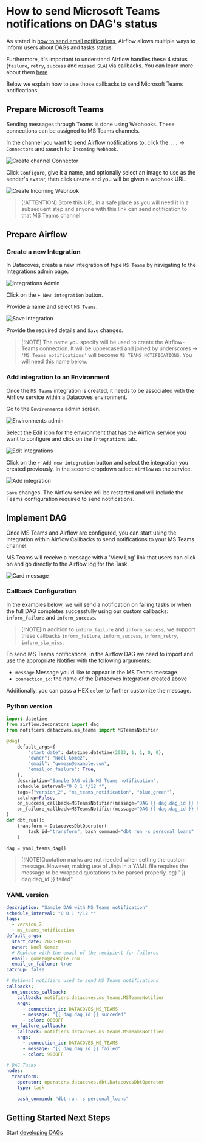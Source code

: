 # How to send Microsoft Teams notifications on DAG's status

As stated in [how to send email notifications](/how-tos/airflow/send-emails.md), Airflow allows multiple ways to inform users about DAGs and tasks status.

Furthermore, it's important to understand Airflow handles these 4 status (`failure`, `retry`, `success` and `missed SLA`) via callbacks. You can learn more about them [here](https://airflow.apache.org/docs/apache-airflow/2.2.1/logging-monitoring/callbacks.html)

Below we explain how to use those callbacks to send Microsoft Teams notifications.

## Prepare Microsoft Teams

Sending messages through Teams is done using Webhooks. These connections can be assigned to MS Teams channels.

In the channel you want to send Airflow notifications to, click the `...` -> `Connectors` and search for `Incoming Webhook`.

![Create channel Connector](./assets/create-channel-connector.png)

Click `Configure`, give it a name, and optionally select an image to use as the sender's avatar, then click `Create` and you will be given a webhook URL.

![Create Incoming Webhook](./assets/create-incoming-webhook.png)

> [!ATTENTION] Store this URL in a safe place as you will need it in a subsequent step and anyone with this link can send notification to that MS Teams channel

## Prepare Airflow

### Create a new Integration

In Datacoves, create a new integration of type `MS Teams` by navigating to the Integrations admin page.

![Integrations Admin](./assets/menu_integrations.gif)

Click on the `+ New integration` button.

Provide a name and select `MS Teams`.

![Save Integration](./assets/save_msteams_integration.png)

Provide the required details and `Save` changes.

> [!NOTE] The name you specify will be used to create the Airflow-Teams connection. It will be uppercased and joined by underscores -> `'MS Teams notifications'` will become `MS_TEAMS_NOTIFICATIONS`. You will need this name below.

### Add integration to an Environment

Once the `MS Teams` integration is created, it needs to be associated with the Airflow service within a Datacoves environment.

Go to the `Environments` admin screen.

![Environments admin](./assets/menu_environments.gif)

Select the Edit icon for the environment that has the Airflow service you want to configure and click on the `Integrations` tab.

![Edit integrations](./assets/edit_integrations.png)

Click on the `+ Add new integration` button and select the integration you created previously. In the second dropdown select `Airflow` as the service.

![Add integration](./assets/add_msteams_integration.png)

`Save` changes. The Airflow service will be restarted and will include the Teams configuration required to send notifications.

## Implement DAG

Once MS Teams and Airflow are configured, you can start using the integration within Airflow Callbacks to send notifications to your MS Teams channel.

MS Teams will receive a message with a 'View Log' link that users can click on and go directly to the Airflow log for the Task.

![Card message](./assets/teams-card-message.png)

### Callback Configuration

In the examples below, we will send a notification on failing tasks or when the full DAG completes successfully using our custom callbacks: `inform_failure` and `inform_success`.

> [!NOTE]In addition to `inform_failure` and `inform_success`, we support these callbacks `inform_failure`, `inform_success`, `inform_retry`, `inform_sla_miss`.

To send MS Teams notifications, in the Airflow DAG we need to import and use the appropriate [Notifier](https://airflow.apache.org/docs/apache-airflow/2.6.0/howto/notifications.html#using-a-notifier) with the following arguments:

- `message` Message you'd like to appear in the MS Teams message
- `connection_id`: the name of the Datacoves Integration created above

Additionally, you can pass a HEX `color` to further customize the message.

### Python version

```python
import datetime
from airflow.decorators import dag
from notifiers.datacoves.ms_teams import MSTeamsNotifier

@dag(
    default_args={
        "start_date": datetime.datetime(2023, 1, 1, 0, 0),
        "owner": "Noel Gomez",
        "email": "gomezn@example.com",
        "email_on_failure": True,
    },
    description="Sample DAG with MS Teams notification",
    schedule_interval="0 0 1 */12 *",
    tags=["version_2", "ms_teams_notification", "blue_green"],
    catchup=False,
    on_success_callback=MSTeamsNotifier(message="DAG {{ dag.dag_id }} has succeeded"),
    on_failure_callback=MSTeamsNotifier(message="DAG {{ dag.dag_id }} has failed"),
)
def dbt_run():
    transform = DatacovesDbtOperator(
        task_id="transform", bash_command="dbt run -s personal_loans"
    )

dag = yaml_teams_dag()
```
> [!NOTE]Quotation marks are not needed when setting the custom message. However, making use of Jinja in a YAML file requires the message to be wrapped quotations to be parsed properly. eg) "{{ dag.dag_id }} failed"

### YAML version

```yaml
description: "Sample DAG with MS Teams notification"
schedule_interval: "0 0 1 */12 *"
tags:
  - version_2
  - ms_teams_notification
default_args:
  start_date: 2023-01-01
  owner: Noel Gomez
  # Replace with the email of the recipient for failures
  email: gomezn@example.com
  email_on_failure: true
catchup: false

# Optional notifiers used to send MS Teams notifications
callbacks:
  on_success_callback:
    callback: notifiers.datacoves.ms_teams.MSTeamsNotifier
    args:
      - connection_id: DATACOVES_MS_TEAMS
      - message: "{{ dag.dag_id }} succeded"
      - color: 0000FF
  on_failure_callback:
    callback: notifiers.datacoves.ms_teams.MSTeamsNotifier
    args:
      - connection_id: DATACOVES_MS_TEAMS
      - message: "{{ dag.dag_id }} failed"
      - color: 9900FF

# DAG Tasks
nodes:
  transform:
    operator: operators.datacoves.dbt.DatacovesDbtOperator
    type: task

    bash_command: "dbt run -s personal_loans"
```

## Getting Started Next Steps 

Start [developing DAGs](getting-started/Admin/creating-airflow-dags.md)
